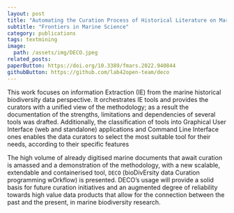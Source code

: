 ```yaml
---
layout: post
title: "Automating the Curation Process of Historical Literature on Marine Biodiversity Using Text Mining: The DECO Workflow"
subtitle: "Frontiers in Marine Science"
category: publications
tags: textmining
image:
  path: /assets/img/DECO.jpeg
related_posts:
paperButton: https://doi.org/10.3389/fmars.2022.940844 
githubButton: https://github.com/lab42open-team/deco
---
```




This work focuses on information Extraction (IE) from the marine historical biodiversity data perspective. 
It orchestrates IE tools and provides the curators with a unified view of the methodology; as a result the documentation of the strengths, limitations and dependencies of several tools was drafted. 
Additionally, the classification of tools into Graphical User Interface (web and standalone) applications and Command Line Interface ones enables the data curators to select the most suitable tool for their needs, according to their specific features

The high volume of already digitised marine documents that await curation is amassed and a demonstration of the methodology, with a new scalable, extendable and containerised tool, `DECO` (bioDivErsity data Curation programming wOrkflow) is presented. 
DECO’s usage will provide a solid basis for future curation initiatives and an augmented degree of reliability towards high value data products that allow for the connection between the past and the present, in marine biodiversity research.


